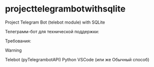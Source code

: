 # projecttelegrambotwithsqlite
Project Telegram Bot (telebot module) with SQLite

Телеграмм-бот для технической поддержки:

Требования:
> [!WARNING]
> Telebot (pyTelegrambotAPI)
> Python
> VSCode (или же Обычный способ)



